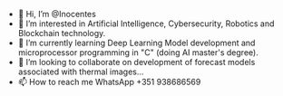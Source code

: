 - 👋 Hi, I’m @Inocentes
- 👀 I’m interested in Artificial Intelligence, Cybersecurity, Robotics and Blockchain technology.
- 🌱 I’m currently learning Deep Learning Model development and microprocessor programming in "C" (doing AI master's degree).
- 💞️ I’m looking to collaborate on development of forecast models associated with thermal images...
- 📫 How to reach me WhatsApp +351 938686569

